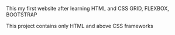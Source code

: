 This my first website after learning HTML and CSS GRID, FLEXBOX, BOOTSTRAP

This project contains only HTML and above CSS frameworks
